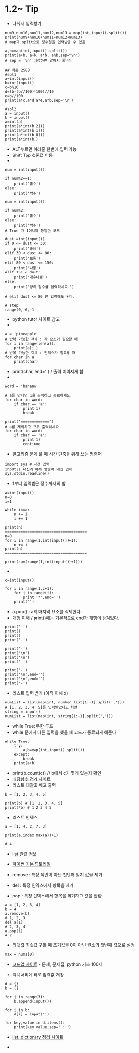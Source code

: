 # 1.2~ Tip

- 나눠서 입력받기
```
num9,num10,num11,num12,num13 = map(int,input().split())
print(num9+num10+num11+num12+num13)
# map과 split으로 정수형을 입력받을 수 있음

a,b=map(int,input().split())
print(a+b, a-b, a*b, a%b,sep="\n")
# sep = '\n' 지정하면 알아서 줄바꿈

## 백준 2588
#sol1
a=int(input())
b=int(input())
c=b%10
d=(b-(b//100)*100)//10
e=b//100
print(a*c,a*d,a*e,a*b,sep='\n')

#sol2
a = input()
b = input()
a=int(a)
print(a*int(b[2]))
print(a*int(b[1]))
print(a*int(b[0]))
print(a*int(b))
```

- ALT누르면 여러줄 한번에 입력 가능
- Shift Tap 첫줄로 이동
- 
```
num = int(input())

if num%2==1:
    print('홀수')
else:
    print('짝수')

num = int(input())

if num%2:
    print('홀수')
else:
    print('짝수')
# True 가 1이니까 동일한 코드

dust =int(input())
if 0 <= dust <= 30:
    print('좋음')
elif 30 < dust <= 80:
    print('보통')
elif 80 < dust <= 150:
    print('나쁨')
elif 151 < dust:
    print('매우나쁨')
else:
    print('양의 정수를 입력하세요.')

# elif dust <= 80 만 입력해도 된다.

# step
range(0,-6,-1)
```

- python tutor 사이트 참고
- 
```
a = 'pineapple'
# 반복 가능한 객체 : 각 요소가 필요할 때
for i in range(len(a)):
    print(a[i])
# 반복 가능한 객체 : 인덱스가 필요할 때
for char in a:
    print(char)
```

- print(char, end='') / 출력 이어지게 함
- 
```
word = 'banana'

# a를 만나면 1을 출력하고 종료하세요.
for char in word:
    if char == 'a':
        print(1)
        break
    
print('=============')
# a를 제외하고 모두 출력하세요.
for char in word:
    if char == 'a':
        print(1)
        continue
```

- 알고리즘 문제 풀 때 시간 단축을 위해 쓰는 명령어
```
import sys # 사전 입력
input() 대신에 아래 명령어 대신 입력
sys.stdin.readline()
```

- 1부터 입력받은 정수까지의 합
```
a=int(input())
n=0
i=1

while i<=a:
    n += i
    i += 1

print(n)
=====================================
n=0
for i in range(1,int(input())+1):
    n += i
print(n)
=====================================

print(sum(range(1,int(input())+1)))
```

- 
```
c=int(input())

for i in range(1,c+1):
    for j in range(i):
        print('*',end='')
    print('')
```

- a.pop() : a의 마지막 요소를 삭제한다.
- 개행 이해 / print()에는 기본적으로 end가 개행이 담겨있다.
```
print('-')
print()
print()
print('-')

print('-')
print('\n')
print('\n')
print('-')

print('-')
print('\n',end='')
print('\n',end='')
print('-')
```

- 리스트 입력 받기 (아직 이해 x)
```
numList = list(map(int, number_list[1:-1].split(',')))
# [1, 2, 3, 4, 5]를 입력받았다고 치면
string = input()
numList = list(map(int, string[1:-1].split(',')))
```

- while True: 무한 루프
- while 문에서 다른 입력을 했을 때 코드가 종료되게 해준다
```
while True:
    try:
        a,b=map(int,input().split())
    except:
        break
    print(a+b)
```

- print(b.count(c)) // b에서 c가 몇개 있는지 확인
- [내장함수 정리 사이트](https://docs.python.org/ko/3/library/functions.html#aiter)
- 리스트 대괄호 빼고 출력
```
b = [1, 2, 3, 4, 5]

print(b) # [1, 2, 3, 4, 5]
print(*b) # 1 2 3 4 5
```
- 리스트 인덱스
```
a = [1, 4, 2, 7, 3]

print(a.index(max(a))+1)

# 4
```
- [list 관련 정보](https://wikidocs.net/14)

- [파이썬 기본 튜토리얼](https://www.w3schools.com/python/default.asp)
- remove : 특정 색인이 아닌 첫번째 일치 값을 제거
- del : 특정 인덱스에서 항목을 제거
- pop : 특정 인덱스에서 항목을 제거하고 값을 반환
```
a = [1, 2, 3, 4]
b = 4
a.remove(b)
# 1, 2, 3
del a[1]
# 2, 3, 4
a.pop(1)
# 2
```

- 최댓값 최솟값 구할 때 초기값을 0이 아닌 원소의 첫번째 값으로 설정
```
max = nums[0]
```

- [코드업 사이트](https://codeup.kr/problemsetsol.php?psid=33) - 문제, 문제집, python 기초 100제

- 딕셔너리에 바로 입력값 저장
```
d = {}
b = []

for j in range(3):
    b.append(input())

for i in b:
    d[i] = input('')

for key,value in d.items():
    print(key,value,sep=' : ')
```

- [list, dictionary 정리 사이트](https://wikidocs.net/86293)

- 